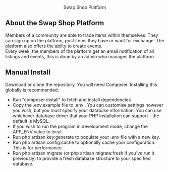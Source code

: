 <p align="center">
   Swap Shop Platform
</p>

## About the Swap Shop Platform
Members of a community are able to trade items within themselves. They can sign up on the platform, post items they have or want for exchange. The platform also offers the abilty to create events. <br/>
Every week, the members of the platform get an email notification of all listings and events, this is done by an admin who manages the platform.


## Manual Install
Download or clone the repository.
You will need Composer. Installing this globally is recommended.
* Run "composer install" to fetch and install dependencies
* Copy the .env.example file to .env . You can customise settings however you wish, but you must specify your database information. You can use whichever database driver that your PHP installation can support - the default is MySQL.
* If you wish to run the program in development mode, change the APP_ENV value to local.
* Run php artisan key:generate to populate your .env file with a new key.
* Run php artisan config:cache to optionally cache your configuration. This is for performance.
* Run php artisan migrate (or php artisan migrate:fresh if you've run it previously) to provide a fresh database structure to your specified database.




